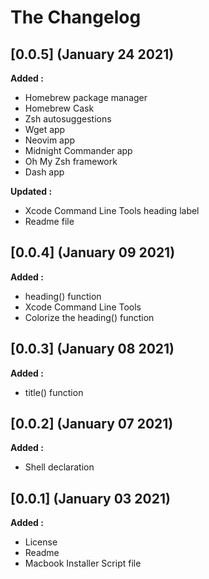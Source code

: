 # The Changelog

## [0.0.5] (January 24 2021)

**Added :**
- Homebrew package manager
- Homebrew Cask
- Zsh autosuggestions
- Wget app
- Neovim app
- Midnight Commander app
- Oh My Zsh framework
- Dash app

**Updated :**

- Xcode Command Line Tools heading label
- Readme file


## [0.0.4] (January 09 2021)

**Added :**

- heading() function
- Xcode Command Line Tools
- Colorize the heading() function


## [0.0.3] (January 08 2021)

**Added :**

- title() function


## [0.0.2] (January 07 2021)

**Added :**

- Shell declaration


## [0.0.1] (January 03 2021)

**Added :**

- License
- Readme
- Macbook Installer Script file

